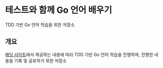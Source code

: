 # 테스트와 함께 Go 언어 배우기
TDD 기반 Go 언어 학습을 위한 저장소

## 개요
[해당 사이트](https://quii.gitbook.io/learn-go-with-tests/)에서 제공하는 내용에 따라 TDD 기반 Go 언어 학습을 진행하며, 진행한 내용을 기록 및 공유하기 위한 저장소

